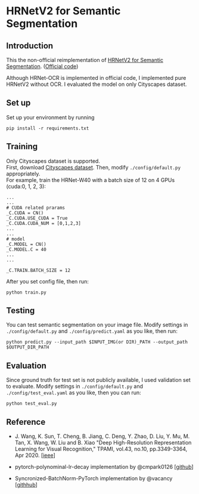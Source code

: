 # HRNetV2 for Semantic Segmentation
## Introduction
This the non-official reimplementation of [HRNetV2 for Semantic Segmentation](https://arxiv.org/abs/1904.04514). ([Official code](https://github.com/HRNet/HRNet-Semantic-Segmentation/tree/pytorch-v1.1))  

Although HRNet-OCR is implemented in official code, I implemented pure HRNetV2 without OCR. 
I evaluated the model on only Cityscapes dataset.

## Set up
Set up your environment by running
```shell
pip install -r requirements.txt 
```

## Training
 Only Cityscapes dataset is supported.  
 First, download [Cityscapes dataset](https://www.cityscapes-dataset.com/).
 Then, modify `./config/default.py` appropriately.  
 For example, train the HRNet-W40 with a batch size of 12 on 4 GPUs (cuda:0, 1, 2, 3):
 ```
 ...
 ...
 # CUDA related prarams
 _C.CUDA = CN()
 _C.CUDA.USE_CUDA = True
 _C.CUDA.CUDA_NUM = [0,1,2,3]
 ...
 ...
 # model
 _C.MODEL = CN()
 _C.MODEL.C = 40 
 ...
 ...

 _C.TRAIN.BATCH_SIZE = 12
```
After you set config file, then run:
```shell
python train.py
```

## Testing
You can test semantic segmentation on your image file. Modify settings in `./config/default.py` and `./config/predict.yaml` as you like, then run:
```
python predict.py --input_path $INPUT_IMG(or DIR)_PATH --output_path $OUTPUT_DIR_PATH
```


## Evaluation
Since ground truth for test set is not publicly available, I used validation set to evaluate.
Modify settings in `./config/default.py` and `./config/test_eval.yaml` as you like, then you can run:
```
python test_eval.py
```

## Reference
- J. Wang, K. Sun, T. Cheng, B. Jiang, C. Deng, Y. Zhao, D. Liu, Y. Mu, M. Tan, X. Wang, W. Liu and B. Xiao "Deep High-Resolution Representation Learning
for Visual Recognition," TPAMI, vol.43, no.10, pp.3349-3364, Apr 2020. [[ieee](https://ieeexplore.ieee.org/stamp/stamp.jsp?arnumber=9052469)]

- pytorch-polynominal-lr-decay implementation by @cmpark0126 [[github](https://github.com/cmpark0126/pytorch-polynomial-lr-decay)]

- Syncronized-BatchNorm-PyTorch implementation by @vacancy [[githhub](https://github.com/vacancy/Synchronized-BatchNorm-PyTorch)]
